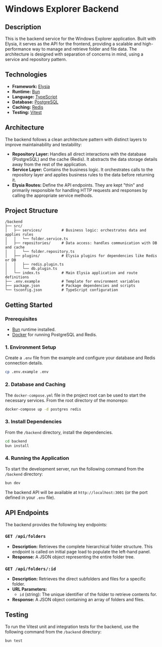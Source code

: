 # Windows Explorer Backend

## Description

This is the backend service for the Windows Explorer application. Built with Elysia, it serves as the API for the frontend, providing a scalable and high-performance way to manage and retrieve folder and file data. The architecture is designed with separation of concerns in mind, using a service and repository pattern.

## Technologies

  * **Framework:** [Elysia](https://elysiajs.com/)
  * **Runtime:** [Bun](https://bun.sh/)
  * **Language:** [TypeScript](https://www.typescriptlang.org/)
  * **Database:** [PostgreSQL](https://www.postgresql.org/)
  * **Caching:** [Redis](https://redis.io/)
  * **Testing:** [Vitest](https://vitest.dev/)

## Architecture

The backend follows a clean architecture pattern with distinct layers to improve maintainability and testability:

  * **Repository Layer:** Handles all direct interactions with the database (PostgreSQL) and the cache (Redis). It abstracts the data storage details away from the rest of the application.
  * **Service Layer:** Contains the business logic. It orchestrates calls to the repository layer and applies business rules to the data before returning it.
  * **Elysia Routes:** Define the API endpoints. They are kept "thin" and primarily responsible for handling HTTP requests and responses by calling the appropriate service methods.

## Project Structure

```
/backend
├── src/
│   ├── services/         # Business logic: orchestrates data and applies rules
│   │   └── folder.service.ts
│   ├── repositories/     # Data access: handles communication with DB and cache
│   │   └── folder.repository.ts
│   ├── plugins/          # Elysia plugins for dependencies like Redis or DB
│   │   ├── redis.plugin.ts
│   │   └── db.plugin.ts
│   └── index.ts          # Main Elysia application and route definitions
├── .env.example          # Template for environment variables
├── package.json          # Package dependencies and scripts
└── tsconfig.json         # TypeScript configuration
```

## Getting Started

### Prerequisites

  * [Bun](https://bun.sh/) runtime installed.
  * [Docker](https://www.docker.com/) for running PostgreSQL and Redis.

### 1\. Environment Setup

Create a `.env` file from the example and configure your database and Redis connection details.

```bash
cp .env.example .env
```

### 2\. Database and Caching

The `docker-compose.yml` file in the project root can be used to start the necessary services. From the root directory of the monorepo:

```bash
docker-compose up -d postgres redis
```

### 3\. Install Dependencies

From the `/backend` directory, install the dependencies.

```bash
cd backend
bun install
```

### 4\. Running the Application

To start the development server, run the following command from the `/backend` directory:

```bash
bun dev
```

The backend API will be available at `http://localhost:3001` (or the port defined in your `.env` file).

## API Endpoints

The backend provides the following key endpoints:

### `GET /api/folders`

  * **Description:** Retrieves the complete hierarchical folder structure. This endpoint is called on initial page load to populate the left-hand panel.
  * **Response:** A JSON object representing the entire folder tree.

### `GET /api/folders/:id`

  * **Description:** Retrieves the direct subfolders and files for a specific folder.
  * **URL Parameters:**
      * `id` (string): The unique identifier of the folder to retrieve contents for.
  * **Response:** A JSON object containing an array of folders and files.

## Testing

To run the Vitest unit and integration tests for the backend, use the following command from the `/backend` directory:

```bash
bun test
```